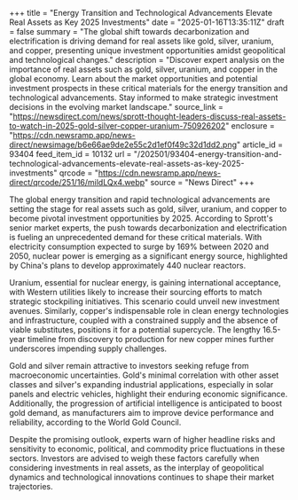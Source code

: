 +++
title = "Energy Transition and Technological Advancements Elevate Real Assets as Key 2025 Investments"
date = "2025-01-16T13:35:11Z"
draft = false
summary = "The global shift towards decarbonization and electrification is driving demand for real assets like gold, silver, uranium, and copper, presenting unique investment opportunities amidst geopolitical and technological changes."
description = "Discover expert analysis on the importance of real assets such as gold, silver, uranium, and copper in the global economy. Learn about the market opportunities and potential investment prospects in these critical materials for the energy transition and technological advancements. Stay informed to make strategic investment decisions in the evolving market landscape."
source_link = "https://newsdirect.com/news/sprott-thought-leaders-discuss-real-assets-to-watch-in-2025-gold-silver-copper-uranium-750926202"
enclosure = "https://cdn.newsramp.app/news-direct/newsimage/b6e66ae9de2e55c2d1ef0f49c32d1dd2.png"
article_id = 93404
feed_item_id = 10132
url = "/202501/93404-energy-transition-and-technological-advancements-elevate-real-assets-as-key-2025-investments"
qrcode = "https://cdn.newsramp.app/news-direct/qrcode/251/16/mildLQx4.webp"
source = "News Direct"
+++

<p>The global energy transition and rapid technological advancements are setting the stage for real assets such as gold, silver, uranium, and copper to become pivotal investment opportunities by 2025. According to Sprott's senior market experts, the push towards decarbonization and electrification is fueling an unprecedented demand for these critical materials. With electricity consumption expected to surge by 169% between 2020 and 2050, nuclear power is emerging as a significant energy source, highlighted by China's plans to develop approximately 440 nuclear reactors.</p><p>Uranium, essential for nuclear energy, is gaining international acceptance, with Western utilities likely to increase their sourcing efforts to match strategic stockpiling initiatives. This scenario could unveil new investment avenues. Similarly, copper's indispensable role in clean energy technologies and infrastructure, coupled with a constrained supply and the absence of viable substitutes, positions it for a potential supercycle. The lengthy 16.5-year timeline from discovery to production for new copper mines further underscores impending supply challenges.</p><p>Gold and silver remain attractive to investors seeking refuge from macroeconomic uncertainties. Gold's minimal correlation with other asset classes and silver's expanding industrial applications, especially in solar panels and electric vehicles, highlight their enduring economic significance. Additionally, the progression of artificial intelligence is anticipated to boost gold demand, as manufacturers aim to improve device performance and reliability, according to the World Gold Council.</p><p>Despite the promising outlook, experts warn of higher headline risks and sensitivity to economic, political, and commodity price fluctuations in these sectors. Investors are advised to weigh these factors carefully when considering investments in real assets, as the interplay of geopolitical dynamics and technological innovations continues to shape their market trajectories.</p>